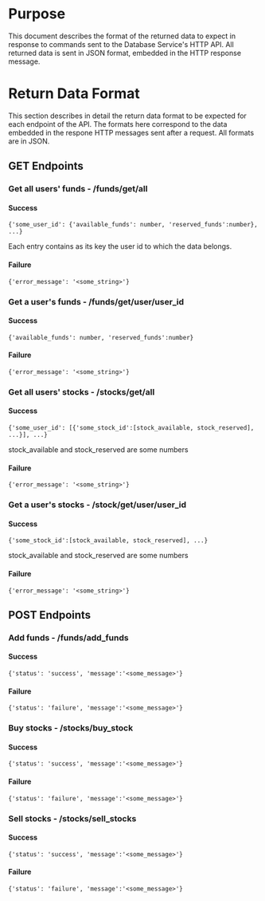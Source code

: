 # Purpose
This document describes the format of the returned data to expect in response to commands sent to 
the Database Service's HTTP API. All returned data is sent in JSON format, embedded in the HTTP response message.

# Return Data Format
This section describes in detail the return data format to be expected for each endpoint of the API. The formats here correspond to the data embedded
in the respone HTTP messages sent after a request. All formats are in JSON.

## GET Endpoints

### Get all users' funds - /funds/get/all

#### Success
    {'some_user_id': {'available_funds': number, 'reserved_funds':number}, ...}
Each entry contains as its key the user id to which the data belongs.

#### Failure
    {'error_message': '<some_string>'}

### Get a user's funds - /funds/get/user/user_id

#### Success
    {'available_funds': number, 'reserved_funds':number}

#### Failure
    {'error_message': '<some_string>'}

### Get all users' stocks - /stocks/get/all

#### Success
    {'some_user_id': [{'some_stock_id':[stock_available, stock_reserved], ...}], ...}
stock_available and stock_reserved are some numbers

#### Failure
    {'error_message': '<some_string>'}

### Get a user's stocks - /stock/get/user/user_id

#### Success
    {'some_stock_id':[stock_available, stock_reserved], ...}
stock_available and stock_reserved are some numbers

#### Failure
    {'error_message': '<some_string>'}

## POST Endpoints

### Add funds - /funds/add_funds

#### Success
    {'status': 'success', 'message':'<some_message>'}

#### Failure
    {'status': 'failure', 'message':'<some_message>'}

### Buy stocks - /stocks/buy_stock

#### Success
    {'status': 'success', 'message':'<some_message>'}

#### Failure
    {'status': 'failure', 'message':'<some_message>'}

### Sell stocks - /stocks/sell_stocks

#### Success
    {'status': 'success', 'message':'<some_message>'}

#### Failure
    {'status': 'failure', 'message':'<some_message>'}